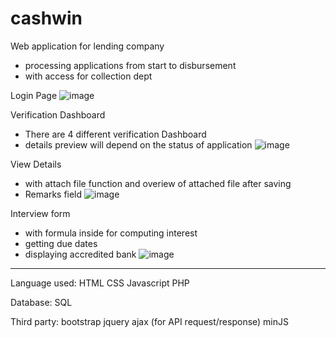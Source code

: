 # cashwin

Web application for lending company
  - processing applications from start to disbursement
  - with access for collection dept


Login Page
![image](https://user-images.githubusercontent.com/89094409/183323758-c0c43eb0-5461-48a8-bda7-8bc5ee0a1f18.png)

Verification Dashboard
  - There are 4 different verification Dashboard
  - details preview will depend on the status of application
 ![image](https://user-images.githubusercontent.com/89094409/183323841-7c0c31ee-306e-4066-ba07-1e026eae1f1e.png)

View Details
  - with attach file function and overiew of attached file after saving
  - Remarks field
![image](https://user-images.githubusercontent.com/89094409/183323980-4b9fd106-7469-4d36-a761-81cc3021a626.png)


Interview form
  - with formula inside for computing interest
  - getting due dates
  - displaying accredited bank
![image](https://user-images.githubusercontent.com/89094409/183324116-13de0bb9-6058-42fe-8187-bfaa8152199f.png)



--------------------------------------------------

Language used:
HTML
CSS
Javascript
PHP

Database:
SQL

Third party:
bootstrap
jquery
ajax (for API request/response)
minJS


  
